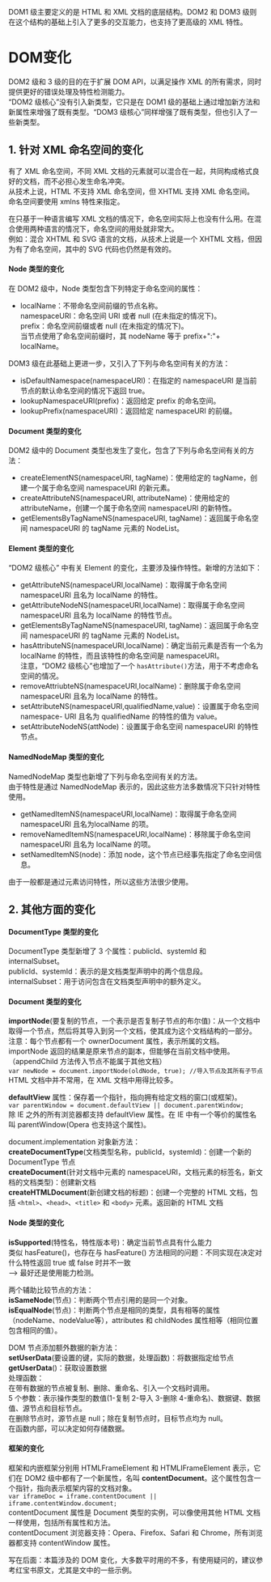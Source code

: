 DOM1 级主要定义的是 HTML 和 XML 文档的底层结构。DOM2 和 DOM3 级则在这个结构的基础上引入了更多的交互能力，也支持了更高级的 XML 特性。 <br>

# DOM变化
DOM2 级和 3 级的目的在于扩展 DOM API，以满足操作 XML 的所有需求，同时提供更好的错误处理及特性检测能力。 <br>
“DOM2 级核心”没有引入新类型，它只是在 DOM1 级的基础上通过增加新方法和新属性来增强了既有类型。“DOM3 级核心”同样增强了既有类型，但也引入了一些新类型。 <br>

## 1. 针对 XML 命名空间的变化
有了 XML 命名空间，不同 XML 文档的元素就可以混合在一起，共同构成格式良好的文档，而不必担心发生命名冲突。 <br>
从技术上说，HTML 不支持 XML 命名空间，但 XHTML 支持 XML 命名空间。 <br>
命名空间要使用 xmlns 特性来指定。 <br>

在只基于一种语言编写 XML 文档的情况下，命名空间实际上也没有什么用。在混合使用两种语言的情况下，命名空间的用处就非常大。 <br>
例如：混合 XHTML 和 SVG 语言的文档，从技术上说是一个 XHTML 文档，但因为有了命名空间，其中的 SVG 代码也仍然是有效的。 <br>

#### Node 类型的变化
在 DOM2 级中，Node 类型包含下列特定于命名空间的属性： <br>
- localName：不带命名空间前缀的节点名称。 <br>
namespaceURI：命名空间 URI 或者 null (在未指定的情况下)。 <br>
prefix：命名空间前缀或者 null (在未指定的情况下)。 <br>
当节点使用了命名空间前缀时，其 nodeName 等于 prefix+":"+ localName。 <br>

DOM3 级在此基础上更进一步，又引入了下列与命名空间有关的方法： <br>
- isDefaultNamespace(namespaceURI)：在指定的 namespaceURI 是当前节点的默认命名空间的情况下返回 true。 <br>
- lookupNamespaceURI(prefix)：返回给定 prefix 的命名空间。 <br>
- lookupPrefix(namespaceURI)：返回给定 namespaceURI 的前缀。 <br>

#### Document 类型的变化
DOM2 级中的 Document 类型也发生了变化，包含了下列与命名空间有关的方法： <br>
- createElementNS(namespaceURI, tagName)：使用给定的 tagName，创建一个属于命名空间 namespaceURI 的新元素。 <br>
- createAttributeNS(namespaceURI, attributeName)：使用给定的 attributeName，创建一个属于命名空间 namespaceURI 的新特性。 <br>
- getElementsByTagNameNS(namespaceURI, tagName)：返回属于命名空间 namespaceURI 的 tagName 元素的 NodeList。 <br>

#### Element 类型的变化
“DOM2 级核心” 中有关 Element 的变化，主要涉及操作特性。新增的方法如下： <br>
- getAttributeNS(namespaceURI,localName)：取得属于命名空间 namespaceURI 且名为 localName 的特性。
- getAttributeNodeNS(namespaceURI,localName)：取得属于命名空间 namespaceURI 且名为 localName 的特性节点。
- getElementsByTagNameNS(namespaceURI, tagName)：返回属于命名空间 namespaceURI 的 tagName 元素的 NodeList。
- hasAttributeNS(namespaceURI,localName)：确定当前元素是否有一个名为 localName 的特性，而且该特性的命名空间是 namespaceURI。 <br>
注意，“DOM2 级核心”也增加了一个 `hasAttribute()`方法，用于不考虑命名空间的情况。
- removeAttriubteNS(namespaceURI,localName)：删除属于命名空间 namespaceURI 且名为 localName 的特性。
- setAttributeNS(namespaceURI,qualifiedName,value)：设置属于命名空间 namespace- URI 且名为 qualifiedName 的特性的值为 value。
- setAttributeNodeNS(attNode)：设置属于命名空间 namespaceURI 的特性节点。

#### NamedNodeMap 类型的变化
NamedNodeMap 类型也新增了下列与命名空间有关的方法。 <br>
由于特性是通过 NamedNodeMap 表示的，因此这些方法多数情况下只针对特性使用。  <br>
- getNamedItemNS(namespaceURI,localName)：取得属于命名空间 namespaceURI 且名为localName 的项。
- removeNamedItemNS(namespaceURI,localName)：移除属于命名空间 namespaceURI 且名为 localName 的项。
- setNamedItemNS(node)：添加 node，这个节点已经事先指定了命名空间信息。

由于一般都是通过元素访问特性，所以这些方法很少使用。 <br>

## 2. 其他方面的变化
#### DocumentType 类型的变化
DocumentType 类型新增了 3 个属性：publicId、systemId 和 internalSubset。 <br>
publicId、systemId：表示的是文档类型声明中的两个信息段。 <br>
internalSubset：用于访问包含在文档类型声明中的额外定义。 <br>

#### Document 类型的变化
**importNode**(要复制的节点，一个表示是否复制子节点的布尔值)：从一个文档中取得一个节点，然后将其导入到另一个文档，使其成为这个文档结构的一部分。 <br>
注意：每个节点都有一个 ownerDocument 属性，表示所属的文档。 <br>
importNode 返回的结果是原来节点的副本，但能够在当前文档中使用。（appendChild 方法传入节点不能属于其他文档） <br>
`var newNode = document.importNode(oldNode, true); //导入节点及其所有子节点` <br>
HTML 文档中并不常用，在 XML 文档中用得比较多。 <br>

**defaultView** 属性：保存着一个指针，指向拥有给定文档的窗口(或框架)。 <br>
`var parentWindow = document.defaultView || document.parentWindow;` <br>
除 IE 之外的所有浏览器都支持 defaultView 属性。在 IE 中有一个等价的属性名叫 parentWindow(Opera 也支持这个属性)。 <br>

document.implementation 对象新方法： <br>
**createDocumentType**(文档类型名称，publicId，systemId)：创建一个新的 DocumentType 节点 <br>
**createDocument**(针对文档中元素的 namespaceURI，文档元素的标签名，新文档的文档类型)：创建新文档 <br>
**createHTMLDocument**(新创建文档的标题)：创建一个完整的 HTML 文档，包括 `<html>`、`<head>`、`<title>` 和 `<body>` 元素。返回新的 HTML 文档 <br>

#### Node 类型的变化
**isSupported**(特性名，特性版本号)：确定当前节点具有什么能力 <br>
类似 hasFeature()，也存在与 hasFeature() 方法相同的问题：不同实现在决定对什么特性返回 true 或 false 时并不一致 <br>
--> 最好还是使用能力检测。 <br>

两个辅助比较节点的方法： <br>
**isSameNode**(节点)：判断两个节点引用的是同一个对象。 <br>
**isEqualNode**(节点)：判断两个节点是相同的类型，具有相等的属性（nodeName、nodeValue等），attributes 和 childNodes 属性相等（相同位置包含相同的值）。 <br>

DOM 节点添加额外数据的新方法： <br>
**setUserData**(要设置的键，实际的数据，处理函数)：将数据指定给节点 <br>
**getUserData**()：获取设置数据 <br>
处理函数： <br>
在带有数据的节点被复制、删除、重命名、引入一个文档时调用。 <br>
5 个参数：表示操作类型的数值(1-复制 2-导入 3-删除 4-重命名)、数据键、数据值、源节点和目标节点。 <br>
在删除节点时，源节点是 null；除在复制节点时，目标节点均为 null。 <br>
在函数内部，可以决定如何存储数据。 <br>

#### 框架的变化
框架和内嵌框架分别用 HTMLFrameElement 和 HTMLIFrameElement 表示，它们在 DOM2 级中都有了一个新属性，名叫 **contentDocument**。这个属性包含一个指针，指向表示框架内容的文档对象。 <br>
`var iframeDoc = iframe.contentDocument || iframe.contentWindow.document;` <br>
contentDocument 属性是 Document 类型的实例，可以像使用其他 HTML 文档一样使用，包括所有属性和方法。 <br>
contentDocument 浏览器支持：Opera、Firefox、Safari 和 Chrome，所有浏览器都支持 contentWindow 属性。 <br>

写在后面：本篇涉及的 DOM 变化，大多数平时用的不多，有使用疑问的，建议参考红宝书原文，尤其是文中的一些示例。 <br>
